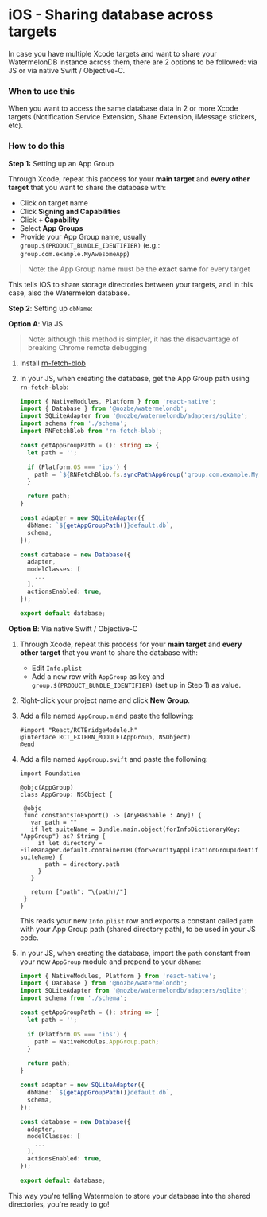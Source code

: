 # iOS - Sharing database across targets

In case you have multiple Xcode targets and want to share your WatermelonDB instance across them, there are 2 options to be followed: via JS or via native Swift / Objective-C.

### When to use this

When you want to access the same database data in 2 or more Xcode targets (Notification Service Extension, Share Extension, iMessage stickers, etc).

### How to do this

**Step 1:** Setting up an App Group

Through Xcode, repeat this process for your **main target** and **every other target** that you want to share the database with:
- Click on target name
- Click **Signing and Capabilities**
- Click **+ Capability**
- Select **App Groups**
- Provide your App Group name, usually `group.$(PRODUCT_BUNDLE_IDENTIFIER)` (e.g.: `group.com.example.MyAwesomeApp`)

> Note: the App Group name must be the **exact same** for every target

This tells iOS to share storage directories between your targets, and in this case, also the Watermelon database.

**Step 2**: Setting up `dbName`:

**Option A**: Via JS

> Note: although this method is simpler, it has the disadvantage of breaking Chrome remote debugging

1. Install [rn-fetch-blob](https://github.com/joltup/rn-fetch-blob#installation)

2. In your JS, when creating the database, get the App Group path using `rn-fetch-blob`:

    ```ts
    import { NativeModules, Platform } from 'react-native';
    import { Database } from '@nozbe/watermelondb';
    import SQLiteAdapter from '@nozbe/watermelondb/adapters/sqlite';
    import schema from './schema';
    import RNFetchBlob from 'rn-fetch-blob';
    
    const getAppGroupPath = (): string => {
      let path = '';
    
      if (Platform.OS === 'ios') {
        path = `${RNFetchBlob.fs.syncPathAppGroup('group.com.example.MyAwesomeApp')}/`;
      }
    
      return path;
    }
    
    const adapter = new SQLiteAdapter({
      dbName: `${getAppGroupPath()}default.db`,
      schema,
    });
    
    const database = new Database({
      adapter,
      modelClasses: [
        ...
      ],
      actionsEnabled: true,
    });
    
    export default database;
    ```

**Option B**: Via native Swift / Objective-C

1. Through Xcode, repeat this process for your **main target** and **every other target** that you want to share the database with:
    - Edit `Info.plist`
    - Add a new row with `AppGroup` as key and `group.$(PRODUCT_BUNDLE_IDENTIFIER)` (set up in Step 1) as value.

2. Right-click your project name and click **New Group**.
3. Add a file named `AppGroup.m` and paste the following:
    ```
    #import "React/RCTBridgeModule.h"
    @interface RCT_EXTERN_MODULE(AppGroup, NSObject)
    @end
    ```
4. Add a file named `AppGroup.swift` and paste the following:
    ```
   import Foundation
   
   @objc(AppGroup)
   class AppGroup: NSObject {
   
     @objc
     func constantsToExport() -> [AnyHashable : Any]! {
       var path = ""
       if let suiteName = Bundle.main.object(forInfoDictionaryKey: "AppGroup") as? String {
         if let directory = FileManager.default.containerURL(forSecurityApplicationGroupIdentifier: suiteName) {
           path = directory.path
         }
       }
   
       return ["path": "\(path)/"]
     }
   }
    ```
   This reads your new `Info.plist` row and exports a constant called `path` with your App Group path (shared directory path), to be used in your JS code.
   
5. In your JS, when creating the database, import the `path` constant from your new `AppGroup` module and prepend to your `dbName`:

    ```ts
    import { NativeModules, Platform } from 'react-native';
    import { Database } from '@nozbe/watermelondb';
    import SQLiteAdapter from '@nozbe/watermelondb/adapters/sqlite';
    import schema from './schema';
    
    const getAppGroupPath = (): string => {
      let path = '';
    
      if (Platform.OS === 'ios') {
        path = NativeModules.AppGroup.path;
      }
    
      return path;
    }
    
    const adapter = new SQLiteAdapter({
      dbName: `${getAppGroupPath()}default.db`,
      schema,
    });
    
    const database = new Database({
      adapter,
      modelClasses: [
        ...
      ],
      actionsEnabled: true,
    });
    
    export default database;
    ```

This way you're telling Watermelon to store your database into the shared directories, you're ready to go!
